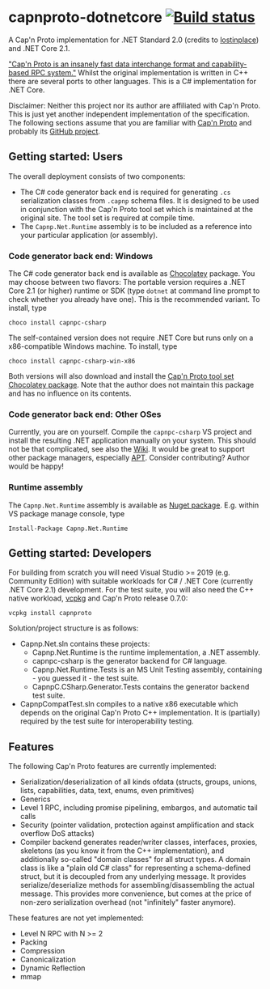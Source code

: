 # capnproto-dotnetcore [![Build status](https://ci.appveyor.com/api/projects/status/tx4jjl2etiqve2xg/branch/master?svg=true)](https://ci.appveyor.com/project/c80k/capnproto-dotnetcore/branch/master)

A Cap'n Proto implementation for .NET Standard 2.0 (credits to [lostinplace](https://github.com/lostinplace)) and .NET Core 2.1.

["Cap'n Proto is an insanely fast data interchange format and capability-based RPC system."](https://capnproto.org/) Whilst the original implementation is written in C++ there are several ports to other languages. This is a C# implementation for .NET Core.

Disclaimer: Neither this project nor its author are affiliated with Cap'n Proto. This is just yet another independent implementation of the specification. The following sections assume that you are familiar with [Cap'n Proto](https://capnproto.org/) and probably its [GitHub project](https://github.com/capnproto/capnproto).

## Getting started: Users

The overall deployment consists of two components:
- The C# code generator back end is required for generating `.cs` serialization classes from `.capnp` schema files. It is designed to be used in conjunction with the Cap'n Proto tool set which is maintained at the original site. The tool set is required at compile time.
- The `Capnp.Net.Runtime` assembly is to be included as a reference into your particular application (or assembly).

### Code generator back end: Windows

The C# code generator back end is available as [Chocolatey](https://chocolatey.org/) package. You may choose between two flavors: The portable version requires a .NET Core 2.1 (or higher) runtime or SDK (type `dotnet` at command line prompt to check whether you already have one). This is the recommended variant. To install, type

```
choco install capnpc-csharp
```

The self-contained version does not require .NET Core but runs only on a x86-compatible Windows machine. To install, type

```
choco install capnpc-csharp-win-x86
```

Both versions will also download and install the [Cap'n Proto tool set Chocolatey package](https://www.chocolatey.org/packages/capnproto). Note that the author does not maintain this package and has no influence on its contents.

### Code generator back end: Other OSes

Currently, you are on yourself. Compile the `capnpc-csharp` VS project and install the resulting .NET application manually on your system. This should not be that complicated, see also the [Wiki](https://github.com/c80k/capnproto-dotnetcore/wiki). It would be great to support other package managers, especially [APT](https://wiki.debian.org/Apt). Consider contributing? Author would be happy!

### Runtime assembly

The `Capnp.Net.Runtime` assembly is available as [Nuget package](https://www.nuget.org/packages?q=Capnp.Net.Runtime). E.g. within VS package manage console, type

```
Install-Package Capnp.Net.Runtime
```

## Getting started: Developers

For building from scratch you will need Visual Studio >= 2019 (e.g. Community Edition) with suitable workloads for C# / .NET Core (currently .NET Core 2.1) development. For the test suite, you will also need the C++ native workload, [vcpkg](https://github.com/microsoft/vcpkg) and Cap'n Proto release 0.7.0:

```
vcpkg install capnproto
```

Solution/project structure is as follows:
- Capnp.Net.sln contains these projects:
  * Capnp.Net.Runtime is the runtime implementation, a .NET assembly.
  * capnpc-csharp is the generator backend for C# language.
  * Capnp.Net.Runtime.Tests is an MS Unit Testing assembly, containing - you guessed it - the test suite.
  * CapnpC.CSharp.Generator.Tests contains the generator backend test suite.
- CapnpCompatTest.sln compiles to a native x86 executable which depends on the original Cap'n Proto C++ implementation. It is (partially) required by the test suite for interoperability testing.

## Features

The following Cap'n Proto features are currently implemented:
- Serialization/deserialization of all kinds ofdata (structs, groups, unions, lists, capabilities, data, text, enums, even primitives)
- Generics
- Level 1 RPC, including promise pipelining, embargos, and automatic tail calls
- Security (pointer validation, protection against amplification and stack overflow DoS attacks)
- Compiler backend generates reader/writer classes, interfaces, proxies, skeletons (as you know it from the C++ implementation), and additionally so-called "domain classes" for all struct types. A domain class is like a "plain old C# class" for representing a schema-defined struct, but it is decoupled from any underlying message. It provides serialize/deserialize methods for assembling/disassembling the actual message. This provides more convenience, but comes at the price of non-zero serialization overhead (not "infinitely" faster anymore).

These features are not yet implemented:
- Level N RPC with N >= 2
- Packing
- Compression
- Canonicalization
- Dynamic Reflection
- mmap
